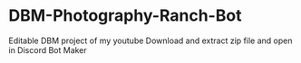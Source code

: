 # DBM-Photography-Ranch-Bot
Editable DBM project of my youtube
Download and extract zip file and open in Discord Bot Maker
